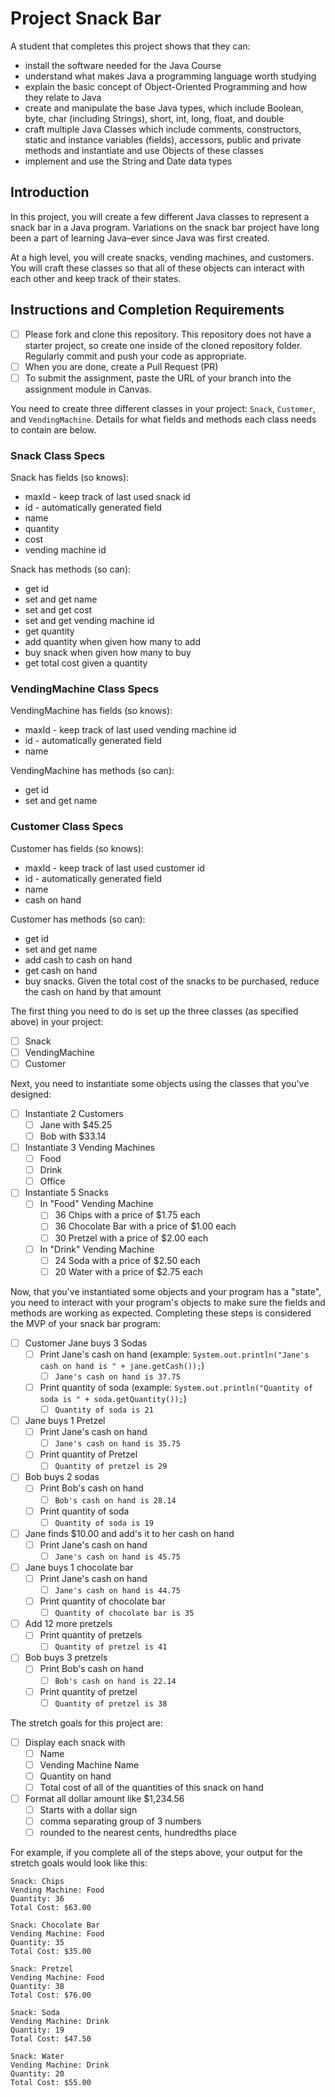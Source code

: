 # Project Snack Bar

A student that completes this project shows that they can:

* install the software needed for the Java Course
* understand what makes Java a programming language worth studying
* explain the basic concept of Object-Oriented Programming and how they relate to Java
* create and manipulate the base Java types, which include Boolean, byte, char (including Strings), short, int, long, float, and double
* craft multiple Java Classes which include comments, constructors, static and instance variables (fields), accessors, public and private methods and instantiate and use Objects of these classes
* implement and use the String and Date data types

## Introduction

In this project, you will create a few different Java classes to represent a snack bar in a Java program. Variations on the snack bar project have long been a part of learning Java–ever since Java was first created.

At a high level, you will create snacks, vending machines, and customers. You will craft these classes so that all of these objects can interact with each other and keep track of their states.

## Instructions and Completion Requirements

* [ ] Please fork and clone this repository. This repository does not have a starter project, so create one inside of the cloned repository folder. Regularly commit and push your code as appropriate.
* [ ] When you are done, create a Pull Request (PR)
* [ ] To submit the assignment, paste the URL of your branch into the assignment module in Canvas.

You need to create three different classes in your project: `Snack`, `Customer`, and `VendingMachine`. Details for what fields and methods each class needs to contain are below.

### Snack Class Specs

Snack has fields (so knows):

* maxId - keep track of last used snack id
* id - automatically generated field
* name
* quantity
* cost
* vending machine id

Snack has methods (so can):

* get id
* set and get name
* set and get cost
* set and get vending machine id
* get quantity
* add quantity when given how many to add
* buy snack when given how many to buy
* get total cost given a quantity

### VendingMachine Class Specs

VendingMachine has fields (so knows):

* maxId - keep track of last used vending machine id
* id - automatically generated field
* name

VendingMachine has methods (so can):

* get id
* set and get name

### Customer Class Specs

Customer has fields (so knows):

* maxId - keep track of last used customer id
* id - automatically generated field
* name
* cash on hand

Customer has methods (so can):

* get id
* set and get name
* add cash to cash on hand
* get cash on hand
* buy snacks. Given the total cost of the snacks to be purchased, reduce the cash on hand by that amount

The first thing you need to do is set up the three classes (as specified above) in your project:

* [ ] Snack
* [ ] VendingMachine
* [ ] Customer

Next, you need to instantiate some objects using the classes that you've designed:

* [ ] Instantiate 2 Customers
  * [ ] Jane with $45.25
  * [ ] Bob with $33.14

* [ ] Instantiate 3 Vending Machines
  * [ ] Food
  * [ ] Drink
  * [ ] Office

* [ ] Instantiate 5 Snacks
  * [ ] In "Food" Vending Machine
    * [ ] 36 Chips with a price of $1.75 each
    * [ ] 36 Chocolate Bar with a price of $1.00 each
    * [ ] 30 Pretzel with a price of $2.00 each
  * [ ] In "Drink" Vending Machine
    * [ ] 24 Soda with a price of $2.50 each
    * [ ] 20 Water with a price of $2.75 each

Now, that you've instantiated some objects and your program has a "state", you need to interact with your program's objects to make sure the fields and methods are working as expected. Completing these steps is considered the MVP of your snack bar program:

* [ ] Customer Jane buys 3 Sodas
  * [ ] Print Jane's cash on hand (example: `System.out.println("Jane's cash on hand is " + jane.getCash());`)
    * [ ] `Jane's cash on hand is 37.75`
  * [ ] Print quantity of soda (example: `System.out.println("Quantity of soda is " + soda.getQuantity());`)
    * [ ] `Quantity of soda is 21`
* [ ] Jane buys 1 Pretzel
  * [ ] Print Jane's cash on hand
    * [ ] `Jane's cash on hand is 35.75`
  * [ ] Print quantity of Pretzel
    * [ ] `Quantity of pretzel is 29`
* [ ] Bob buys 2 sodas
  * [ ] Print Bob's cash on hand
    * [ ] `Bob's cash on hand is 28.14`
  * [ ] Print quantity of soda
    * [ ] `Quantity of soda is 19`
* [ ] Jane finds $10.00 and add's it to her cash on hand
  * [ ] Print Jane's cash on hand
    * [ ] `Jane's cash on hand is 45.75`
* [ ] Jane buys 1 chocolate bar
  * [ ] Print Jane's cash on hand
    * [ ] `Jane's cash on hand is 44.75`
  * [ ] Print quantity of chocolate bar
    * [ ] `Quantity of chocolate bar is 35`
* [ ] Add 12 more pretzels
  * [ ] Print quantity of pretzels
    * [ ] `Quantity of pretzel is 41`
* [ ] Bob buys 3 pretzels
  * [ ] Print Bob's cash on hand
    * [ ] `Bob's cash on hand is 22.14`
  * [ ] Print quantity of pretzel
    * [ ] `Quantity of pretzel is 38`

The stretch goals for this project are:

* [ ] Display each snack with
  * [ ] Name
  * [ ] Vending Machine Name
  * [ ] Quantity on hand
  * [ ] Total cost of all of the quantities of this snack on hand
* [ ] Format all dollar amount like $1,234.56
  * [ ] Starts with a dollar sign
  * [ ] comma separating group of 3 numbers
  * [ ] rounded to the nearest cents, hundredths place

For example, if you complete all of the steps above, your output for the stretch goals would look like this:

```TEXT
Snack: Chips
Vending Machine: Food
Quantity: 36
Total Cost: $63.00

Snack: Chocolate Bar
Vending Machine: Food
Quantity: 35
Total Cost: $35.00

Snack: Pretzel
Vending Machine: Food
Quantity: 38
Total Cost: $76.00

Snack: Soda
Vending Machine: Drink
Quantity: 19
Total Cost: $47.50

Snack: Water
Vending Machine: Drink
Quantity: 20
Total Cost: $55.00
```
